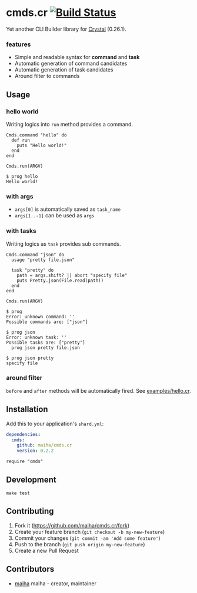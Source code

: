 # cmds.cr [![Build Status](https://travis-ci.org/maiha/cmds.cr.svg?branch=master)](https://travis-ci.org/maiha/cmds.cr)

Yet another CLI Builder library for [Crystal](http://crystal-lang.org/)
(0.26.1).

### features
- Simple and readable syntax for **command** and **task**
- Automatic generation of command candidates
- Automatic generation of task candidates
- Around filter to commands

## Usage

### hello world

Writing logics into `run` method provides a command.

```crystal
Cmds.command "hello" do
  def run
    puts "Hello world!"
  end
end

Cmds.run(ARGV)
```

```console
$ prog hello
Hello world!
```

### with args

- `args[0]` is automatically saved as `task_name`
- `args[1..-1]` can be used as `args`

### with tasks

Writing logics as `task` provides sub commands.

```crystal
Cmds.command "json" do
  usage "pretty file.json"

  task "pretty" do
    path = args.shift? || abort "specify file"
    puts Pretty.json(File.read(path))
  end
end

Cmds.run(ARGV)
```

```console
$ prog
Error: unknown command: ''
Possible commands are: ["json"]

$ prog json
Error: unknown task: ''
Possible tasks are: ["pretty"]
  prog json pretty file.json

$ prog json pretty
specify file
```

### around filter

`before` and `after` methods will be automatically fired.
See [examples/hello.cr](./examples/hello.cr).

## Installation

Add this to your application's `shard.yml`:

```yaml
dependencies:
  cmds:
    github: maiha/cmds.cr
    version: 0.2.2
```

```crystal
require "cmds"
```

## Development

```console
make test
```

## Contributing

1. Fork it (<https://github.com/maiha/cmds.cr/fork>)
2. Create your feature branch (`git checkout -b my-new-feature`)
3. Commit your changes (`git commit -am 'Add some feature'`)
4. Push to the branch (`git push origin my-new-feature`)
5. Create a new Pull Request

## Contributors

- [maiha](https://github.com/maiha) maiha - creator, maintainer
